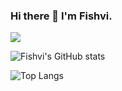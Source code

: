 ### Hi there 👋  I'm Fishvi.

![](https://komarev.com/ghpvc/?username=fishvi&color=blue)

![Fishvi's GitHub stats](https://github-readme-stats.vercel.app/api?username=fishvi&theme=github_dark&include_all_commits=true)

![Top Langs](https://github-readme-stats.vercel.app/api/top-langs/?username=fishvi&layout=compact)

<!--
**fishvi/fishvi** is a ✨ _special_ ✨ repository because its `README.md` (this file) appears on your GitHub profile.

Here are some ideas to get you started:

- 🔭 I’m currently working on ...
- 🌱 I’m currently learning ...
- 👯 I’m looking to collaborate on ...
- 🤔 I’m looking for help with ...
- 💬 Ask me about ...
- 📫 How to reach me: ...
- 😄 Pronouns: ...
- ⚡ Fun fact: ...
-->
